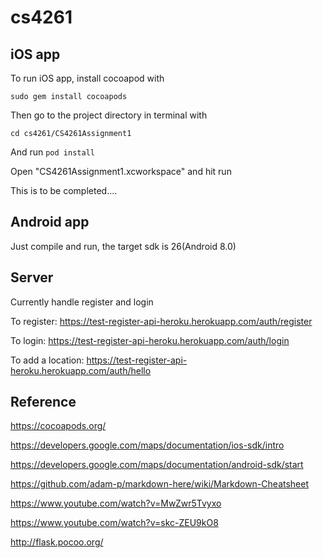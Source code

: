 # cs4261
## iOS app
To run iOS app, install cocoapod with


`sudo gem install cocoapods`


Then go to the project directory in terminal with 


`cd cs4261/CS4261Assignment1`


And run `pod install`


Open "CS4261Assignment1.xcworkspace" and hit run

This is to be completed....

## Android app
Just compile and run, the target sdk is 26(Android 8.0)


## Server
Currently handle register and login

To register: https://test-register-api-heroku.herokuapp.com/auth/register

To login: https://test-register-api-heroku.herokuapp.com/auth/login

To add a location: https://test-register-api-heroku.herokuapp.com/auth/hello

## Reference
https://cocoapods.org/

https://developers.google.com/maps/documentation/ios-sdk/intro

https://developers.google.com/maps/documentation/android-sdk/start

https://github.com/adam-p/markdown-here/wiki/Markdown-Cheatsheet

https://www.youtube.com/watch?v=MwZwr5Tvyxo

https://www.youtube.com/watch?v=skc-ZEU9kO8

http://flask.pocoo.org/

